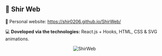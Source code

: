 ##   :hibiscus: Shir Web 

:link:   Personal website: https://shir0206.github.io/ShirWeb/


:computer:   <b>Doveloped via the technologies:</b> React.js + Hooks, HTML, CSS  &  SVG animations.




<p align="center">
<img  src="https://user-images.githubusercontent.com/40990488/84271208-8074aa80-ab34-11ea-8d49-b2b72bf863b7.gif" alt="ShirWeb"/>
</p>



